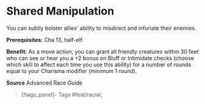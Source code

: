 ﻿---
cssclass: [feats]

---
# Shared Manipulation

You can subtly bolster allies' ability to misdirect and infuriate their enemies.

**Prerequisites:** Cha 13, half-elf.

**Benefit:** As a move action, you can grant all friendly creatures within 30 feet who can see or hear you a +2 bonus on Bluff or Intimidate checks (choose which skill to affect each time you use this ability) for a number of rounds equal to your Charisma modifier (minimum 1 round).

**Source** Advanced Race Guide
>[!tags_panel]- Tags
> #feat/racial, 
